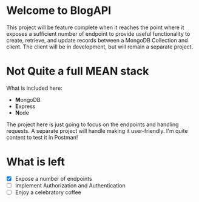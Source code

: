 # Welcome to BlogAPI
This project will be feature complete when it reaches the point where it exposes a sufficient number of endpoint to provide useful functionality to create, retrieve, and update records between a MongoDB Collection and client. The client will be in development, but will remain a separate project.
# Not Quite a full MEAN stack
What is included here:
- **M**ongoDB
- **E**xpress
- **N**ode

The project here is just going to focus on the endpoints and handling requests. A separate project will handle making it user-friendly. I'm quite content to test it in Postman!

# What is left
- [x] Expose a number of endpoints
- [ ] Implement Authorization and Authentication
- [ ] Enjoy a celebratory coffee

